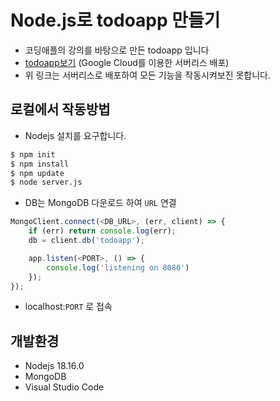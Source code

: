 # Node.js로 todoapp 만들기
- 코딩애플의 강의를 바탕으로 만든 todoapp 입니다
- [todoapp보기](https://todoapp-387307.du.r.appspot.com/) (Google Cloud를 이용한 서버리스 배포)
- 위 링크는 서버리스로 배포하여 모든 기능을 작동시켜보진 못합니다.

## 로컬에서 작동방법
- Nodejs 설치를 요구합니다.

```bash
$ npm init
$ npm install
$ npm update
$ node server.js
```
- DB는 MongoDB 다운로드 하여 `URL` 연결

```javaScript
MongoClient.connect(<DB_URL>, (err, client) => {
    if (err) return console.log(err);
    db = client.db('todoapp');

    app.listen(<PORT>, () => {
        console.log('listening on 8080')
    });
});
```
- localhost:`PORT` 로 접속


## 개발환경
- Nodejs 18.16.0
- MongoDB
- Visual Studio Code



